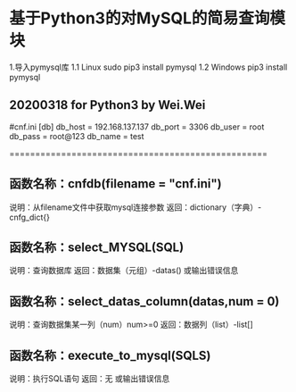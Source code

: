 基于Python3的对MySQL的简易查询模块
==================================================
1.导入pymysql库
1.1 Linux
    sudo pip3 install pymysql
1.2 Windows
    pip3 install pymysql

20200318 for Python3 by Wei.Wei
--------------------------------------------------
#cnf.ini
[db]
db_host = 192.168.137.137
db_port = 3306
db_user = root
db_pass = root@123
db_name = test

==================================================

函数名称：cnfdb(filename = "cnf.ini")
----
说明：从filename文件中获取mysql连接参数
返回：dictionary（字典）-cnfg_dict{}

函数名称：select_MYSQL(SQL)
----
说明：查询数据库
返回：数据集（元组）-datas() 或输出错误信息

函数名称：select_datas_column(datas,num = 0)
----
说明：查询数据集某一列（num）num>=0
返回：数据列（list）-list[]

函数名称：execute_to_mysql(SQLS)
----
说明：执行SQL语句
返回：无 或输出错误信息
